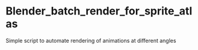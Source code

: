 # Blender_batch_render_for_sprite_atlas
Simple script to automate rendering of animations at different angles
